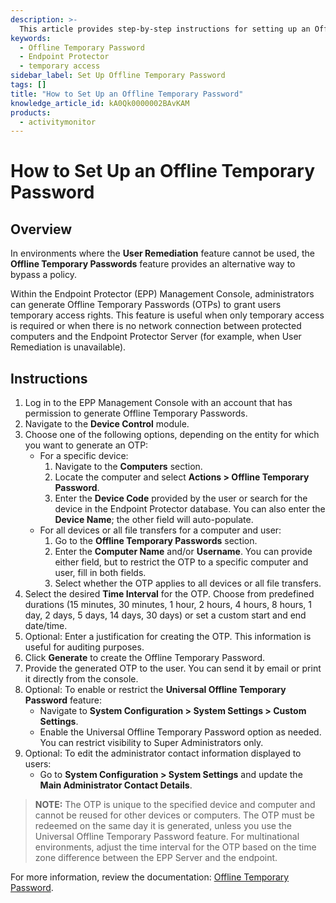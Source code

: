 ```yaml
---
description: >-
  This article provides step-by-step instructions for setting up an Offline Temporary Password in environments where the User Remediation feature cannot be used.
keywords:
  - Offline Temporary Password
  - Endpoint Protector
  - temporary access
sidebar_label: Set Up Offline Temporary Password
tags: []
title: "How to Set Up an Offline Temporary Password"
knowledge_article_id: kA0Qk0000002BAvKAM
products:
  - activitymonitor
---
```


# How to Set Up an Offline Temporary Password

## Overview

In environments where the **User Remediation** feature cannot be used, the **Offline Temporary Passwords** feature provides an alternative way to bypass a policy.

Within the Endpoint Protector (EPP) Management Console, administrators can generate Offline Temporary Passwords (OTPs) to grant users temporary access rights. This feature is useful when only temporary access is required or when there is no network connection between protected computers and the Endpoint Protector Server (for example, when User Remediation is unavailable).

## Instructions

1. Log in to the EPP Management Console with an account that has permission to generate Offline Temporary Passwords.
2. Navigate to the **Device Control** module.
3. Choose one of the following options, depending on the entity for which you want to generate an OTP:
   - For a specific device:
     1. Navigate to the **Computers** section.
     2. Locate the computer and select **Actions > Offline Temporary Password**.
     3. Enter the **Device Code** provided by the user or search for the device in the Endpoint Protector database. You can also enter the **Device Name**; the other field will auto-populate.
   - For all devices or all file transfers for a computer and user:
     1. Go to the **Offline Temporary Passwords** section.
     2. Enter the **Computer Name** and/or **Username**. You can provide either field, but to restrict the OTP to a specific computer and user, fill in both fields.
     3. Select whether the OTP applies to all devices or all file transfers.
4. Select the desired **Time Interval** for the OTP. Choose from predefined durations (15 minutes, 30 minutes, 1 hour, 2 hours, 4 hours, 8 hours, 1 day, 2 days, 5 days, 14 days, 30 days) or set a custom start and end date/time.
5. Optional: Enter a justification for creating the OTP. This information is useful for auditing purposes.
6. Click **Generate** to create the Offline Temporary Password.
7. Provide the generated OTP to the user. You can send it by email or print it directly from the console.
8. Optional: To enable or restrict the **Universal Offline Temporary Password** feature:
   - Navigate to **System Configuration > System Settings > Custom Settings**.
   - Enable the Universal Offline Temporary Password option as needed. You can restrict visibility to Super Administrators only.
9. Optional: To edit the administrator contact information displayed to users:
   - Go to **System Configuration > System Settings** and update the **Main Administrator Contact Details**.

> **NOTE:** The OTP is unique to the specified device and computer and cannot be reused for other devices or computers. The OTP must be redeemed on the same day it is generated, unless you use the Universal Offline Temporary Password feature. For multinational environments, adjust the time interval for the OTP based on the time zone difference between the EPP Server and the endpoint.

For more information, review the documentation: [Offline Temporary Password](/docs/endpointprotector/5.9.4.2/admin/otpassword).